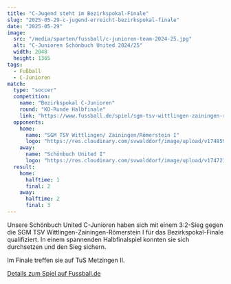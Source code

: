 ```yaml
---
title: "C-Jugend steht im Bezirkspokal-Finale"
slug: "2025-05-29-c-jugend-erreicht-bezirkspokal-finale"
date: "2025-05-29"
image:
  src: "/media/sparten/fussball/c-junioren-team-2024-25.jpg"
  alt: "C-Junioren Schönbuch United 2024/25"
  width: 2048
  height: 1365
tags:
  - Fußball
  - C-Junioren
match:
  type: "soccer"
  competition:
    name: "Bezirkspokal C-Junioren"
    round: "KO-Runde Halbfinale"
    link: "https://www.fussball.de/spiel/sgm-tsv-wittlingen-zainingen-roemerstein-i-sgm-sv-walddorf-schoenbuch-united-i/-/spiel/02SAITN2JS000000VS5489B4VTBO2A01#!/"
  opponents:
    home:
      name: "SGM TSV Wittlingen/ Zainingen/Römerstein I"
      logo: "https://res.cloudinary.com/svwalddorf/image/upload/v1748593426/TSV_Wittlingen_z0rm3e.png"
    away:
      name: "Schönbuch United I"
      logo: "https://res.cloudinary.com/svwalddorf/image/upload/v1747212486/Schoenbuch_United_wwbiik.png"
  result:
    home:
      halftime: 1
      final: 2
    away:
      halftime: 2
      final: 3
---
```

Unsere Schönbuch United C-Junioren haben sich mit einem 3:2-Sieg gegen die SGM TSV Wittlingen-Zainingen-Römerstein I für das Bezirkspokal-Finale qualifiziert. In einem spannenden Halbfinalspiel konnten sie sich durchsetzen und den Sieg sichern.

Im Finale treffen sie auf TuS Metzingen II.

[Details zum Spiel auf Fussball.de](https://www.fussball.de/spiel/sgm-tsv-wittlingen-zainingen-roemerstein-i-sgm-sv-walddorf-schoenbuch-united-i/-/spiel/02SAITN2JS000000VS5489B4VTBO2A01#!/)
